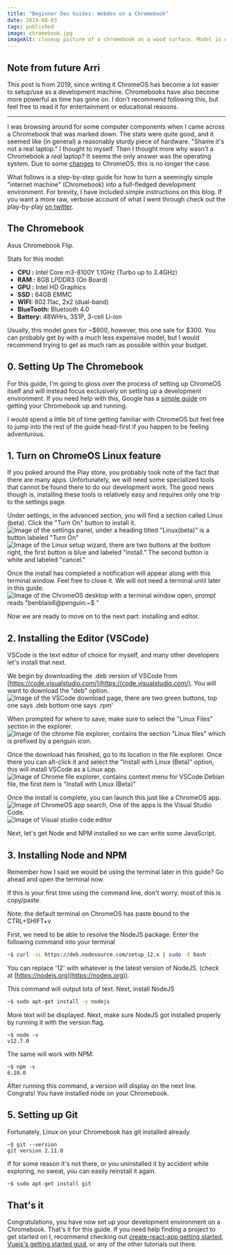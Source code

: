 ```yaml
---
title: "Beginner Dev Guides: Webdev on a Chromebook"
date: 2019-08-03
tags: published
image: chromebook.jpg
imageAlt: closeup picture of a chromebook on a wood surface. Model is Asus Chromebook Flip.
---
```


## Note from future Arri

This post is from 2019, since writing it ChromeOS has become a lot easier to setup/use as a development machine. Chromebooks have also become more powerful as time has gone on. I don't recommend following this, but feel free to read it for entertainment or educational reasons.

---

I was browsing around for some computer components when I came across a Chromebook that was marked down. The stats were quite good, and it seemed like (in general) a reasonably sturdy piece of hardware. "Shame it's not a real laptop." I thought to myself. Then I thought more why wasn't a Chromebook a *real* laptop? It seems the only answer was the operating system. Due to some [changes](https://support.google.com/chromebook/answer/9145439?hl=en) to ChromeOS, this is no longer the case.

What follows is a step-by-step guide for how to turn a seemingly simple "internet machine" (Chromebook) into a full-fledged development environment. For brevity, I have included simple instructions on this blog. If you want a more raw, verbose account of what I went through check out the play-by-play [on twitter](https://twitter.com/benblais/status/1157282631047737347).

## The Chromebook

Asus Chromebook Flip.

Stats for this model:
- **CPU :** Intel Core m3-8100Y 1.1GHz (Turbo up to 3.4GHz)
- **RAM :** 8GB LPDDR3 (On Board)
- **GPU :** Intel HD Graphics
- **SSD :** 64GB EMMC
- **WIFI:** 802.11ac, 2x2 (dual-band)
- **BlueTooth:** Bluetooth 4.0
- **Battery:** 48WHrs, 3S1P, 3-cell Li-ion

Usually, this model goes for ~$600, however, this one sale for $300. You can probably get by with a much less expensive model, but I would recommend trying to get as much ram as possible within your budget.

## 0. Setting Up The Chromebook

For this guide, I'm going to gloss over the process of setting up ChromeOS itself and will instead focus exclusively on setting up a development environment. If you need help with this, Google has a [simple guide](https://support.google.com/chromebook/answer/1047362?hl=en) on getting your Chromebook up and running.

I would spend a little bit of time getting familiar with ChromeOS but feel free to jump into the rest of the guide head-first if you happen to be feeling adventurous.

## 1. Turn on ChromeOS Linux feature

If you poked around the Play store, you probably took note of the fact that there are many apps. Unfortunately, we will need some specialized tools that cannot be found there to do our development work. The good news though is, installing these tools is relatively easy and requires only one trip to the settings page.

Under settings, in the advanced section, you will find a section called Linux (beta). Click the "Turn On" button to install it.
![Image of the settings panel, under a heading titled "Linux(beta)" is a button labeled "Turn On"](LinuxSettings.png)
![Image of the Linux setup wizard, there are two buttons at the bottom right, the first button is blue and labeled "install." The second button is white and labeled "cancel."](InstallLinux.png)

Once the install has completed a notification will appear along with this terminal window. Feel free to close it. We will not need a terminal until later in this guide.
![Image of the ChromeOS desktop with a terminal window open, prompt reads "benblais6@penguin:~$ "](TerminalWindow.png)

Now we are ready to move on to the next part: installing and editor.

## 2. Installing the Editor (VSCode)

VSCode is the text editor of choice for myself, and many other developers let's install that next.

We begin by downloading the .deb version of VSCode from [https://code.visualstudio.com/](https://code.visualstudio.com/). You will want to download the "deb" option.
![Image of the VSCode download page, there are two green buttons, top one says .deb bottom one says .rpm'](VSCodeDownloadPage.png)

When prompted for where to save, make sure to select the "Linux Files" section in the explorer.
![Image of the chrome file explorer, contains the section "Linux files" which is prefixed by a penguin icon.](LinuxFiles.png)

Once the download has finished, go to its location in the file explorer. Once there you can alt-click it and select the "Install with Linux (Beta)" option, this will install VSCode as a Linux app.
![Image of Chrome file explorer, contains context menu for VSCode Debian file, the first item is "Install with Linux (Beta)"](InstallVSCodeWithLinux.png)

Once the install is complete, you can launch this just like a ChromeOS app.
![Image of ChromeOS app search, One of the apps is the Visual Studio Code.](VSCodeLaunch.png)
![Image of Visual studio code editor](VSCodeWindow.png)

Next, let's get Node and NPM installed so we can write some JavaScript.

## 3. Installing Node and NPM

Remember how I said we would be using the terminal later in this guide? Go ahead and open the terminal now.

If this is your first time using the command line, don't worry, most of this is copy/paste.

Note: the default terminal on ChromeOS has paste bound to the CTRL+SHIFT+v

First, we need to be able to resolve the NodeJS package. Enter the following command into your terminal
<section class="dark">

```bash
~$ curl -sL https://deb.nodesource.com/setup_12.x | sudo -E bash -
```
</section>

You can replace '12' with whatever is the latest version of NodeJS. (check at [https://nodejs.org](https://nodejs.org)).

This command will output lots of text. Next, install NodeJS
<section class="dark">

```bash
~$ sudo apt-get install -y nodejs
```
</section>

More text will be displayed. Next, make sure NodeJS got installed properly by running it with the version flag.
<section class="dark">

```bash/1
~$ node -v
v12.7.0
```
</section>
The same will work with NPM:
<section class="dark">

```bash/1
~$ npm -v
6.10.0
```
</section>

After running this command, a version will display on the next line. Congrats! You have installed node on your Chromebook.

## 5. Setting up Git

Fortunately, Linux on your Chromebook has git installed already. 
<section class="dark">

```bash/1
~$ git --version
git version 2.11.0
```

</section>

If for some reason it's not there, or you uninstalled it by accident while exploring, no sweat, you can easily reinstall it again.

<section class="dark">

```bash
~$ sudo apt-get install git
```
</section>

## That's it

Congratulations, you have now set up your development environment on a Chromebook. That's it for this guide. If you need help finding a project to get started on I, recommend checking out [create-react-app getting started](https://facebook.github.io/create-react-app/docs/getting-started), [Vuejs's getting started guid](https://vuejs.org/v2/guide/), or any of the other tutorials out there.